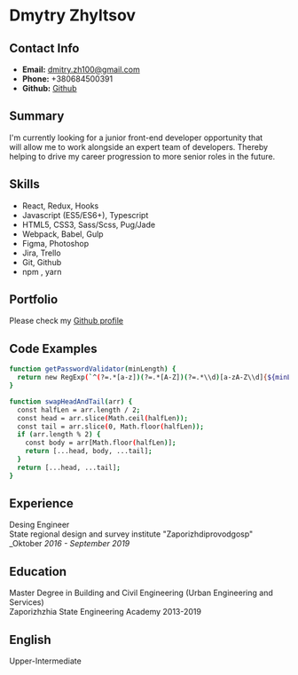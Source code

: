 # Dmytry Zhyltsov

## Contact Info
* **Email:** dmitry.zh100@gmail.com
* **Phone:** +380684500391
* **Github:** [Github](https://github.com/tomatguitar)

## Summary
I'm currently looking for a junior front-end developer opportunity that
will allow me to work alongside an expert team of developers. Thereby
helping to drive my career progression to more senior roles in the
future.

## Skills

* React, Redux, Hooks
* Javascript (ES5/ES6+), Typescript
* HTML5, CSS3, Sass/Scss, Pug/Jade
* Webpack, Babel, Gulp
* Figma, Photoshop
* Jira, Trello
* Git, Github
* npm , yarn

## Portfolio

Please check my [Github profile](https://github.com/tomatguitar)

## Code Examples

```sh
function getPasswordValidator(minLength) {
  return new RegExp(`^(?=.*[a-z])(?=.*[A-Z])(?=.*\\d)[a-zA-Z\\d]{${minLength},}$`);
}
```
```sh
function swapHeadAndTail(arr) {
  const halfLen = arr.length / 2;
  const head = arr.slice(Math.ceil(halfLen));
  const tail = arr.slice(0, Math.floor(halfLen));
  if (arr.length % 2) {
    const body = arr[Math.floor(halfLen)];
    return [...head, body, ...tail];
  }
  return [...head, ...tail];
}
```

## Experience 

Desing Engineer <br/>
State regional design and survey institute "Zaporizhdiprovodgosp"<br/>
_Oktober _2016 - September 2019_

## Education

Master Degree in Building and Civil Engineering (Urban Engineering and Services)<br/>
Zaporizhzhia State Engineering Academy 2013-2019

## English

Upper-Intermediate




